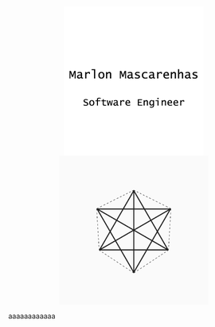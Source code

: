 <p align="center">
  <a href="#">
    <img align="center" width="280"  src="signature.png" />
  </a>
  <a href="#">
    <img align="center" width="300"  src="banner.gif" />
  </a>
</p>
aaaaaaaaaaaa
